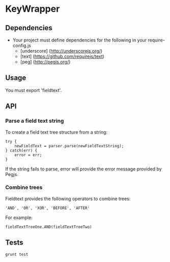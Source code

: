 # KeyWrapper

## Dependencies

- Your project must define dependencies for the following in your require-config.js
    - [underscore] (http://underscorejs.org/)
    - [text] (https://github.com/requirejs/text)
    - [peg] (http://pegjs.org/)


## Usage

You must export 'fieldtext'.

## API

### Parse a field text string

To create a field text tree structure from a string:

    try {
        newFieldText = parser.parse(newFieldTextString);
    } catch(err) {
        error = err;
    }

If the string fails to parse, error will provide the error message provided by Pegjs.

### Combine trees

Fieldtext provides the following operators to combine trees:

    'AND', 'OR', 'XOR', 'BEFORE', 'AFTER'

For example:

    fieldTextTreeOne.AND(fieldTextTreeTwo)

## Tests

    grunt test
